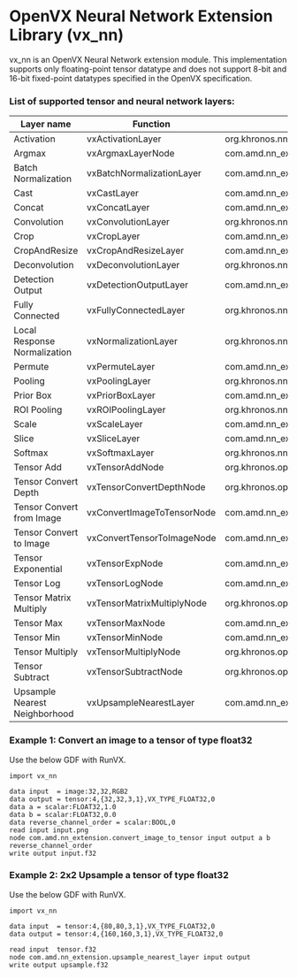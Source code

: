 # OpenVX Neural Network Extension Library (vx_nn)
vx_nn is an OpenVX Neural Network extension module. This implementation supports only floating-point tensor datatype and does not support 8-bit and 16-bit fixed-point datatypes specified in the OpenVX specification.

### List of supported tensor and neural network layers:
| Layer name | Function|Kernel name |
| ------|---------------|------------ |
| Activation|vxActivationLayer|org.khronos.nn_extension.activation_layer |
| Argmax|vxArgmaxLayerNode|com.amd.nn_extension.argmax_layer |
| Batch Normalization|vxBatchNormalizationLayer|com.amd.nn_extension.batch_normalization_layer |
| Cast|vxCastLayer|com.amd.nn_extension.cast_layer|
| Concat|vxConcatLayer|com.amd.nn_extension.concat_layer |
| Convolution|vxConvolutionLayer|org.khronos.nn_extension.convolution_layer |
| Crop|vxCropLayer|com.amd.nn_extension.crop_layer |
| CropAndResize|vxCropAndResizeLayer|com.amd.nn_extension.crop_and_resize_layer |
| Deconvolution|vxDeconvolutionLayer|org.khronos.nn_extension.deconvolution_layer |
| Detection Output|vxDetectionOutputLayer|com.amd.nn_extension.detection_output |
| Fully Connected|vxFullyConnectedLayer|org.khronos.nn_extension.fully_connected_layer |
| Local Response Normalization|vxNormalizationLayer|org.khronos.nn_extension.normalization_layer |
| Permute|vxPermuteLayer|com.amd.nn_extension.permute_layer |
| Pooling|vxPoolingLayer|org.khronos.nn_extension.pooling_layer |
| Prior Box|vxPriorBoxLayer|com.amd.nn_extension.prior_box_layer|
| ROI Pooling|vxROIPoolingLayer|org.khronos.nn_extension.roi_pooling_layer |
| Scale|vxScaleLayer|com.amd.nn_extension.scale_layer |
| Slice|vxSliceLayer|com.amd.nn_extension.slice_layer |
| Softmax|vxSoftmaxLayer|org.khronos.nn_extension.softmax_layer |
| Tensor Add|vxTensorAddNode|org.khronos.openvx.tensor_add |
| Tensor Convert Depth|vxTensorConvertDepthNode|org.khronos.openvx.tensor_convert_depth |
| Tensor Convert from Image|vxConvertImageToTensorNode|com.amd.nn_extension.convert_image_to_tensor |
| Tensor Convert to Image|vxConvertTensorToImageNode|com.amd.nn_extension.convert_tensor_to_image |
| Tensor Exponential|vxTensorExpNode|com.amd.nn_extension.tensor_exp |
| Tensor Log|vxTensorLogNode|com.amd.nn_extension.tensor_log |
| Tensor Matrix Multiply|vxTensorMatrixMultiplyNode|org.khronos.openvx.tensor_matrix_multiply |
| Tensor Max|vxTensorMaxNode|com.amd.nn_extension.tensor_max |
| Tensor Min|vxTensorMinNode|com.amd.nn_extension.tensor_min |
| Tensor Multiply|vxTensorMultiplyNode|org.khronos.openvx.tensor_multiply |
| Tensor Subtract|vxTensorSubtractNode|org.khronos.openvx.tensor_subtract |
| Upsample Nearest Neighborhood|vxUpsampleNearestLayer|com.amd.nn_extension.upsample_nearest_layer |

### Example 1: Convert an image to a tensor of type float32
Use the below GDF with RunVX.
```
import vx_nn

data input  = image:32,32,RGB2
data output = tensor:4,{32,32,3,1},VX_TYPE_FLOAT32,0
data a = scalar:FLOAT32,1.0
data b = scalar:FLOAT32,0.0
data reverse_channel_order = scalar:BOOL,0
read input input.png
node com.amd.nn_extension.convert_image_to_tensor input output a b reverse_channel_order
write output input.f32
```

### Example 2: 2x2 Upsample a tensor of type float32
Use the below GDF with RunVX.
```
import vx_nn

data input  = tensor:4,{80,80,3,1},VX_TYPE_FLOAT32,0
data output = tensor:4,{160,160,3,1},VX_TYPE_FLOAT32,0

read input  tensor.f32
node com.amd.nn_extension.upsample_nearest_layer input output
write output upsample.f32
```
